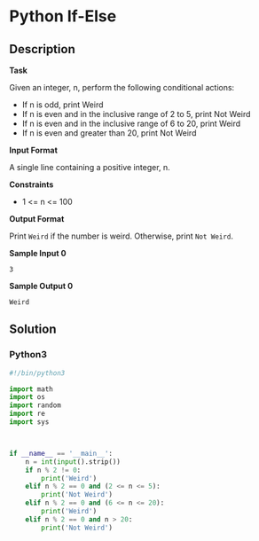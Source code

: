 # Python If-Else


## Description
**Task**

Given an integer, n, perform the following conditional actions:

- If n is odd, print Weird
- If n is even and in the inclusive range of 2 to 5, print Not Weird
- If n is even and in the inclusive range of 6 to 20, print Weird
- If n is even and greater than 20, print Not Weird

**Input Format**

A single line containing a positive integer, n.

**Constraints**

- 1 <= n <= 100

**Output Format**

Print `Weird` if the number is weird. Otherwise, print `Not Weird`.

**Sample Input 0**
```
3
```

**Sample Output 0**
```
Weird
```


## Solution

### Python3
```python
#!/bin/python3

import math
import os
import random
import re
import sys



if __name__ == '__main__':
    n = int(input().strip())
    if n % 2 != 0:
        print('Weird')
    elif n % 2 == 0 and (2 <= n <= 5):
        print('Not Weird')
    elif n % 2 == 0 and (6 <= n <= 20):
        print('Weird')
    elif n % 2 == 0 and n > 20:
        print('Not Weird')
```

